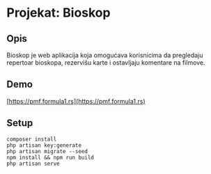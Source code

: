 # Projekat: Bioskop

## Opis

Bioskop je web aplikacija koja omogućava korisnicima da pregledaju repertoar bioskopa, rezervišu karte i ostavljaju komentare na filmove.

## Demo

[https://pmf.formula1.rs](https://pmf.formula1.rs)

## Setup

```
composer install
php artisan key:generate
php artisan migrate --seed
npm install && npm run build
php artisan serve
```